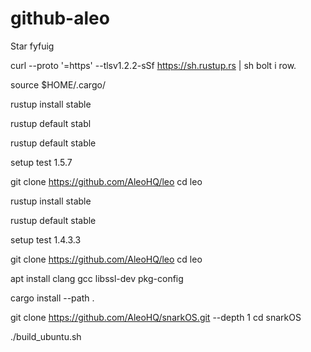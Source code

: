 # github-aleo

Star 
fyfuig 

curl --proto '=https' --tlsv1.2.2-sSf https://sh.rustup.rs | sh
bolt i row.

source $HOME/.cargo/

rustup install stable

rustup default stabl

rustup default stable

setup test 1.5.7

git clone https://github.com/AleoHQ/leo
cd leo


rustup install stable

rustup default stable

setup test 1.4.3.3

git clone https://github.com/AleoHQ/leo
cd leo

apt install clang gcc libssl-dev pkg-config

cargo install --path .

git clone https://github.com/AleoHQ/snarkOS.git --depth 1
cd snarkOS

./build_ubuntu.sh

